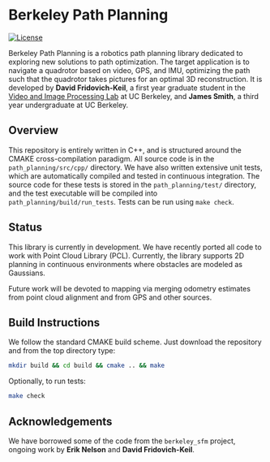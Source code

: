 # Berkeley Path Planning
[![License](https://img.shields.io/badge/license-BSD-blue.svg)](LICENSE)

Berkeley Path Planning is a robotics path planning library dedicated to exploring new solutions to path optimization. The target application is to navigate a quadrotor based on video, GPS, and IMU, optimizing the path such that the quadrotor takes pictures for an optimal 3D reconstruction. It is developed by **David Fridovich-Keil**, a first year graduate student in the [Video and Image Processing Lab](http://www-video.eecs.berkeley.edu) at UC Berkeley, and **James Smith**, a third year undergraduate at UC Berkeley.

## Overview
This repository is entirely written in C++, and is structured around the CMAKE cross-compilation paradigm. All source code is in the `path_planning/src/cpp/` directory. We have also written extensive unit tests, which are automatically compiled and tested in continuous integration. The source code for these tests is stored in the `path_planning/test/` directory, and the test executable will be compiled into `path_planning/build/run_tests`. Tests can be run using `make check`.

## Status
This library is currently in development. We have recently ported all code to work with Point Cloud Library (PCL). Currently, the library supports 2D planning in continuous environments where obstacles are modeled as Gaussians.

Future work will be devoted to mapping via merging odometry estimates from point cloud alignment and from GPS and other sources.

## Build Instructions
We follow the standard CMAKE build scheme. Just download the repository and from the top directory type:

```bash
mkdir build && cd build && cmake .. && make
```

Optionally, to run tests:

```bash
make check
```

## Acknowledgements
We have borrowed some of the code from the `berkeley_sfm` project, ongoing work by **Erik Nelson** and **David Fridovich-Keil**.
